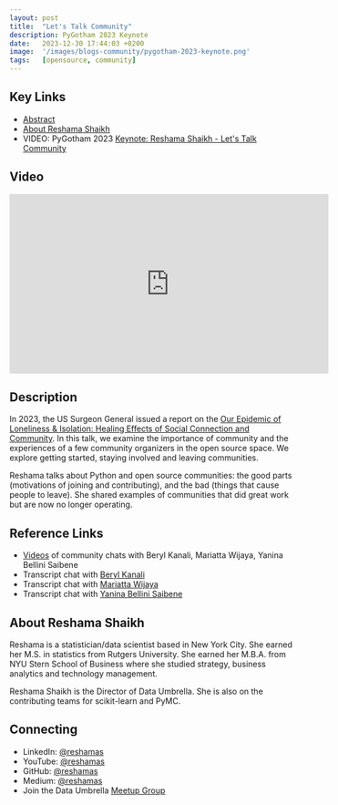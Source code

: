 ```yaml
---
layout: post
title:  "Let's Talk Community"
description: PyGotham 2023 Keynote
date:   2023-12-30 17:44:03 +0200
image:  '/images/blogs-community/pygotham-2023-keynote.png'
tags:   [opensource, community]
---
```


## Key Links
- [Abstract](https://2023.pygotham.tv/talks/a-look-at-the-community-life-cycle-in-the-open-source-space/)
- [About Reshama Shaikh](https://2023.pygotham.tv/speakers/reshama-shaikh/)
- VIDEO: PyGotham 2023 [Keynote: Reshama Shaikh - Let's Talk Community](https://youtu.be/kmS2MRLicKc)

## Video

<iframe width="560" height="315" src="https://www.youtube.com/embed/kmS2MRLicKc" title="YouTube video player" frameborder="0" allow="accelerometer; autoplay; clipboard-write; encrypted-media; gyroscope; picture-in-picture" allowfullscreen></iframe>

<br>

## Description
In 2023, the US Surgeon General issued a report on the [Our Epidemic of Loneliness & Isolation: Healing Effects of Social Connection and Community](https://www.hhs.gov/sites/default/files/surgeon-general-social-connection-advisory.pdf). In this talk, we examine the importance of community and the experiences of a few community organizers in the open source space. We explore getting started, staying involved and leaving communities.

Reshama talks about Python and open source communities: the good parts (motivations of joining and contributing), and the bad (things that cause people to leave). She shared examples of communities that did great work but are now no longer operating.


## Reference Links
- [Videos](https://www.youtube.com/playlist?list=PLBKcU7Ik-ir80szrIxzhEsHzQl-18QNHv) of community chats with Beryl Kanali, Mariatta Wijaya, Yanina Bellini Saibene
- Transcript chat with [Beryl Kanali](https://blog.dataumbrella.org/beryl-community)
- Transcript chat with [Mariatta Wijaya](https://blog.dataumbrella.org/mariatta-community)
- Transcript chat with [Yanina Bellini Saibene](https://blog.dataumbrella.org/yanina-community)


## About Reshama Shaikh
Reshama is a statistician/data scientist based in New York City. She earned her M.S. in statistics from Rutgers University. She earned her M.B.A. from NYU Stern School of Business where she studied strategy, business analytics and technology management.

Reshama Shaikh is the Director of Data Umbrella. She is also on the contributing teams for scikit-learn and PyMC.

## Connecting
- LinkedIn: [@reshamas](https://www.linkedin.com/in/reshamas/)
- YouTube: [@reshamas](https://youtube.com/@reshamas)
- GitHub: [@reshamas](https://github.com/reshamas)
- Medium: [@reshamas](https://medium.com/@reshamas) 
- Join the Data Umbrella [Meetup Group](https://www.meetup.com/data-umbrella/)

